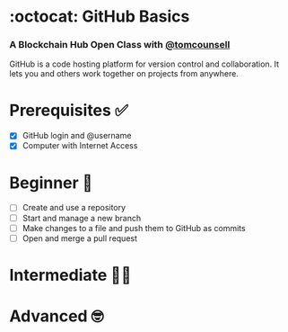 # :octocat: GitHub Basics 
### A Blockchain Hub Open Class with [@tomcounsell](http://github.com/tomcounsell)

GitHub is a code hosting platform for version control and collaboration. It lets you and others work together on projects from anywhere.

# Prerequisites ✅

- [x] GitHub login and @username
- [x] Computer with Internet Access

# Beginner 🐣

- [ ] Create and use a repository
- [ ] Start and manage a new branch
- [ ] Make changes to a file and push them to GitHub as commits
- [ ] Open and merge a pull request

# Intermediate 👨‍💻



# Advanced 🤓

